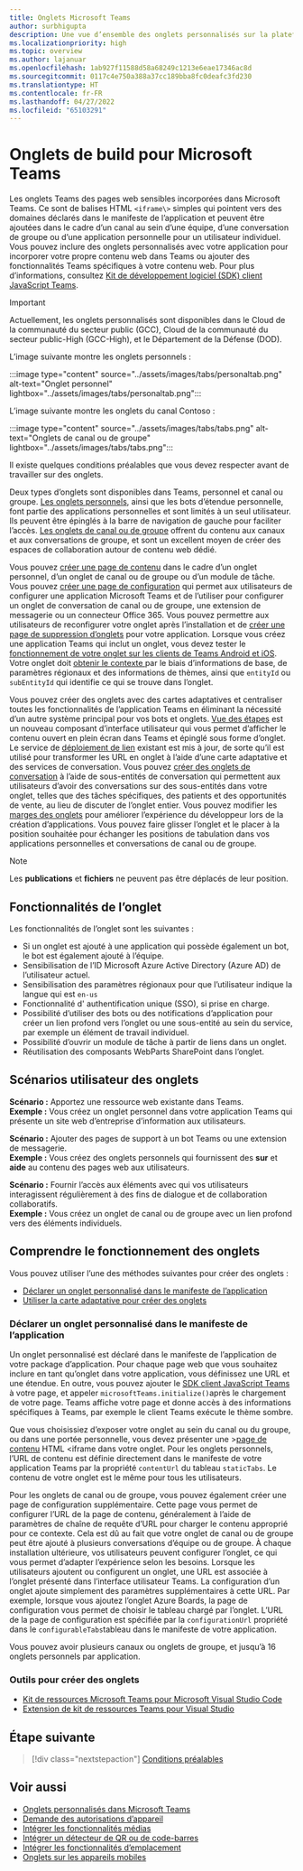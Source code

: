 ```yaml
---
title: Onglets Microsoft Teams
author: surbhigupta
description: Une vue d’ensemble des onglets personnalisés sur la plateforme Teams
ms.localizationpriority: high
ms.topic: overview
ms.author: lajanuar
ms.openlocfilehash: 1ab927f11588d58a68249c1213e6eae17346ac8d
ms.sourcegitcommit: 0117c4e750a388a37cc189bba8fc0deafc3fd230
ms.translationtype: HT
ms.contentlocale: fr-FR
ms.lasthandoff: 04/27/2022
ms.locfileid: "65103291"
---
```

# <a name="build-tabs-for-microsoft-teams"></a>Onglets de build pour Microsoft Teams

Les onglets Teams des pages web sensibles incorporées dans Microsoft Teams. Ce sont de balises HTML `<iframe\>` simples qui pointent vers des domaines déclarés dans le manifeste de l’application et peuvent être ajoutées dans le cadre d’un canal au sein d’une équipe, d’une conversation de groupe ou d’une application personnelle pour un utilisateur individuel. Vous pouvez inclure des onglets personnalisés avec votre application pour incorporer votre propre contenu web dans Teams ou ajouter des fonctionnalités Teams spécifiques à votre contenu web. Pour plus d’informations, consultez [Kit de développement logiciel (SDK) client JavaScript Teams](/javascript/api/overview/msteams-client).

> [!IMPORTANT]
> Actuellement, les onglets personnalisés sont disponibles dans le Cloud de la communauté du secteur public (GCC), Cloud de la communauté du secteur public-High (GCC-High), et le Département de la Défense (DOD).

L’image suivante montre les onglets personnels :

:::image type="content" source="../assets/images/tabs/personaltab.png" alt-text="Onglet personnel" lightbox="../assets/images/tabs/personaltab.png":::

L’image suivante montre les onglets du canal Contoso :

:::image type="content" source="../assets/images/tabs/tabs.png" alt-text="Onglets de canal ou de groupe" lightbox="../assets/images/tabs/tabs.png":::

Il existe quelques conditions préalables que vous devez respecter avant de travailler sur des onglets.

Deux types d’onglets sont disponibles dans Teams, personnel et canal ou groupe. [Les onglets personnels](~/tabs/how-to/create-personal-tab.md), ainsi que les bots d’étendue personnelle, font partie des applications personnelles et sont limités à un seul utilisateur. Ils peuvent être épinglés à la barre de navigation de gauche pour faciliter l’accès. [Les onglets de canal ou de groupe](~/tabs/how-to/create-channel-group-tab.md) offrent du contenu aux canaux et aux conversations de groupe, et sont un excellent moyen de créer des espaces de collaboration autour de contenu web dédié.

Vous pouvez [créer une page de contenu](~/tabs/how-to/create-tab-pages/content-page.md) dans le cadre d’un onglet personnel, d’un onglet de canal ou de groupe ou d’un module de tâche. Vous pouvez [créer une page de configuration](~/tabs/how-to/create-tab-pages/configuration-page.md) qui permet aux utilisateurs de configurer une application Microsoft Teams et de l’utiliser pour configurer un onglet de conversation de canal ou de groupe, une extension de messagerie ou un connecteur Office 365. Vous pouvez permettre aux utilisateurs de reconfigurer votre onglet après l’installation et de [créer une page de suppression d’onglets](~/tabs/how-to/create-tab-pages/removal-page.md) pour votre application. Lorsque vous créez une application Teams qui inclut un onglet, vous devez tester le [fonctionnement de votre onglet sur les clients de Teams Android et iOS](~/tabs/design/tabs-mobile.md). Votre onglet doit [obtenir le contexte ](~/tabs/how-to/access-teams-context.md)par le biais d’informations de base, de paramètres régionaux et des informations de thèmes, ainsi que `entityId` ou `subEntityId` qui identifie ce qui se trouve dans l’onglet.

Vous pouvez créer des onglets avec des cartes adaptatives et centraliser toutes les fonctionnalités de l’application Teams en éliminant la nécessité d’un autre système principal pour vos bots et onglets. [Vue des étapes](~/tabs/tabs-link-unfurling.md) est un nouveau composant d’interface utilisateur qui vous permet d’afficher le contenu ouvert en plein écran dans Teams et épinglé sous forme d’onglet. Le service de [déploiement de lien](~/tabs/tabs-link-unfurling.md) existant est mis à jour, de sorte qu’il est utilisé pour transformer les URL en onglet à l’aide d’une carte adaptative et des services de conversation. Vous pouvez [créer des onglets de conversation](~/tabs/how-to/conversational-tabs.md) à l’aide de sous-entités de conversation qui permettent aux utilisateurs d’avoir des conversations sur des sous-entités dans votre onglet, telles que des tâches spécifiques, des patients et des opportunités de vente, au lieu de discuter de l’onglet entier. Vous pouvez modifier les [marges des onglets](~/resources/removing-tab-margins.md) pour améliorer l’expérience du développeur lors de la création d’applications. Vous pouvez faire glisser l’onglet et le placer à la position souhaitée pour échanger les positions de tabulation dans vos applications personnelles et conversations de canal ou de groupe.

> [!NOTE]
> Les **publications** et **fichiers** ne peuvent pas être déplacés de leur position.

## <a name="tab-features"></a>Fonctionnalités de l’onglet

Les fonctionnalités de l’onglet sont les suivantes :

* Si un onglet est ajouté à une application qui possède également un bot, le bot est également ajouté à l’équipe.
* Sensibilisation de l’ID Microsoft Azure Active Directory (Azure AD) de l’utilisateur actuel.
* Sensibilisation des paramètres régionaux pour que l’utilisateur indique la langue qui est `en-us`
* Fonctionnalité d' authentification unique (SSO), si prise en charge.
* Possibilité d’utiliser des bots ou des notifications d’application pour créer un lien profond vers l’onglet ou une sous-entité au sein du service, par exemple un élément de travail individuel.
* Possibilité d’ouvrir un module de tâche à partir de liens dans un onglet.
* Réutilisation des composants WebParts SharePoint dans l’onglet.

## <a name="tabs-user-scenarios"></a>Scénarios utilisateur des onglets

**Scénario :** Apportez une ressource web existante dans Teams. \
**Exemple :** Vous créez un onglet personnel dans votre application Teams qui présente un site web d’entreprise d’information aux utilisateurs.

**Scénario :** Ajouter des pages de support à un bot Teams ou une extension de messagerie. \
**Exemple :** Vous créez des onglets personnels qui fournissent des **sur** et **aide** au contenu des pages web aux utilisateurs.

**Scénario :** Fournir l’accès aux éléments avec qui vos utilisateurs interagissent régulièrement à des fins de dialogue et de collaboration collaboratifs. \
**Exemple :** Vous créez un onglet de canal ou de groupe avec un lien profond vers des éléments individuels.

## <a name="understand-how-tabs-work"></a>Comprendre le fonctionnement des onglets

Vous pouvez utiliser l’une des méthodes suivantes pour créer des onglets :

* [Déclarer un onglet personnalisé dans le manifeste de l’application](#declare-custom-tab-in-app-manifest)
* [Utiliser la carte adaptative pour créer des onglets](~/tabs/how-to/build-adaptive-card-tabs.md)

### <a name="declare-custom-tab-in-app-manifest"></a>Déclarer un onglet personnalisé dans le manifeste de l’application

Un onglet personnalisé est déclaré dans le manifeste de l’application de votre package d’application. Pour chaque page web que vous souhaitez inclure en tant qu’onglet dans votre application, vous définissez une URL et une étendue. En outre, vous pouvez ajouter le [SDK client JavaScript Teams](/javascript/api/overview/msteams-client) à votre page, et appeler `microsoftTeams.initialize()`après le chargement de votre page. Teams affiche votre page et donne accès à des informations spécifiques à Teams, par exemple le client Teams exécute le thème sombre.

Que vous choisissiez d’exposer votre onglet au sein du canal ou du groupe, ou dans une portée personnelle, vous devez présenter une \>[page de contenu](~/tabs/how-to/create-tab-pages/content-page.md) HTML <iframe dans votre onglet. Pour les onglets personnels, l’URL de contenu est définie directement dans le manifeste de votre application Teams par la propriété `contentUrl` du tableau `staticTabs`. Le contenu de votre onglet est le même pour tous les utilisateurs.

Pour les onglets de canal ou de groupe, vous pouvez également créer une page de configuration supplémentaire. Cette page vous permet de configurer l’URL de la page de contenu, généralement à l’aide de paramètres de chaîne de requête d’URL pour charger le contenu approprié pour ce contexte. Cela est dû au fait que votre onglet de canal ou de groupe peut être ajouté à plusieurs conversations d’équipe ou de groupe. À chaque installation ultérieure, vos utilisateurs peuvent configurer l’onglet, ce qui vous permet d’adapter l’expérience selon les besoins. Lorsque les utilisateurs ajoutent ou configurent un onglet, une URL est associée à l’onglet présenté dans l’interface utilisateur Teams. La configuration d’un onglet ajoute simplement des paramètres supplémentaires à cette URL. Par exemple, lorsque vous ajoutez l’onglet Azure Boards, la page de configuration vous permet de choisir le tableau chargé par l’onglet. L’URL de la page de configuration est spécifiée par la `configurationUrl` propriété dans le `configurableTabs`tableau dans le manifeste de votre application.

Vous pouvez avoir plusieurs canaux ou onglets de groupe, et jusqu’à 16 onglets personnels par application.

### <a name="tools-to-build-tabs"></a>Outils pour créer des onglets

* [Kit de ressources Microsoft Teams pour Microsoft Visual Studio Code](../toolkit/visual-studio-code-overview.md)
* [Extension de kit de ressources Teams pour Visual Studio](../toolkit/visual-studio-overview.md)

## <a name="next-step"></a>Étape suivante

> [!div class="nextstepaction"]
> [Conditions préalables](~/tabs/how-to/tab-requirements.md)

## <a name="see-also"></a>Voir aussi

* [Onglets personnalisés dans Microsoft Teams](/microsoftteams/built-in-custom-tabs#develop-custom-tabs)
* [Demande des autorisations d’appareil](../concepts/device-capabilities/native-device-permissions.md)
* [Intégrer les fonctionnalités médias](../concepts/device-capabilities/mobile-camera-image-permissions.md)
* [Intégrer un détecteur de QR ou de code-barres](../concepts/device-capabilities/qr-barcode-scanner-capability.md)
* [Intégrer les fonctionnalités d’emplacement](../concepts/device-capabilities/location-capability.md)
* [Onglets sur les appareils mobiles](design/tabs-mobile.md#tabs-on-mobile)
